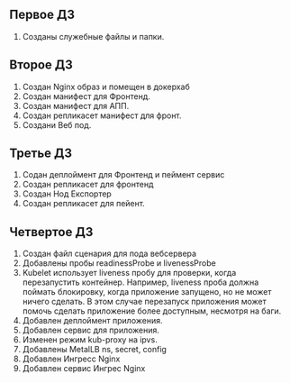 Первое ДЗ
----------
1. Cозданы служебные файлы и папки.

Второе ДЗ
----------
1. Создан Nginx образ и помещен в докерхаб
2. Создан манифест для Фронтенд.
3. Создан манифест для АПП.
4. Создан репликасет манифест для фронт.
5. Создани Веб под. 

Третье ДЗ
----------
1. Содан деплоймент для Фронтенд и пеймент сервис
2. Создан репликасет для фронтенд
3. Создан Нод Експортер
4. Создан репликасет для пейент.

Четвертое ДЗ
----------
1. Создан файл сценария для пода вебсервера
2. Добавлены пробы readinessProbe и livenessProbe
3. Kubelet использует liveness пробу для проверки, когда перезапустить контейнер. Например, liveness проба должна поймать блокировку, когда приложение запущено, но не может ничего сделать. В этом случае перезапуск приложения может помочь сделать приложение более доступным, несмотря на баги.
3. Добавлен деплоймент приложения.
4. Добавлен сервис для приложения.
5. Изменен режим kub-proxy на ipvs.
6. Добавлены MetalLB ns, secret, config
7. Добавлен Ингресс Nginx
8. Добавлен сервис Ингрес Nginx